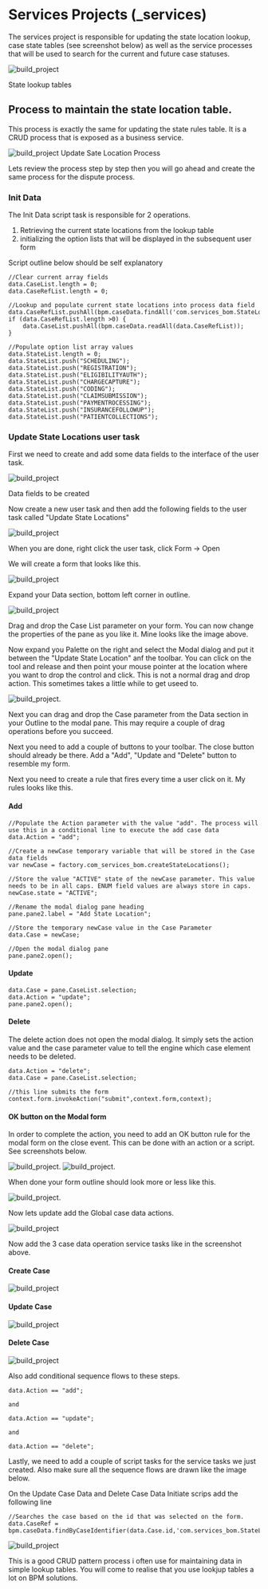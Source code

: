 # Services Projects (_services)

The services project is responsible for updating the state location lookup, case state tables (see screenshot below) as well as the service processes that will be used to search for the current and future case statuses.

 ![build_project](images/buildproject/6.png)
 
 State lookup tables

 ## Process to maintain the state location table. 
 This process is exactly the same for updating the state rules table. It is a CRUD process that is exposed as a business service.  

 ![build_project](images/buildproject/14.png)
 Update Sate Location Process

 Lets review the process step by step then you will go ahead and create the same process for the dispute process.

 ### Init Data
 The Init Data script task is responsible for 2 operations.
 1. Retrieving the current state locations from the lookup table 
 2. initializing the option lists that will be displayed in the subsequent user form

Script outline below should be self explanatory

    //Clear current array fields
    data.CaseList.length = 0;
    data.CaseRefList.length = 0;

    //Lookup and populate current state locations into process data field
    data.CaseRefList.pushAll(bpm.caseData.findAll('com.services_bom.StateLocations',0,20));
    if (data.CaseRefList.length >0) {
        data.CaseList.pushAll(bpm.caseData.readAll(data.CaseRefList));
    }

    //Populate option list array values
    data.StateList.length = 0;
    data.StateList.push("SCHEDULING");
    data.StateList.push("REGISTRATION");
    data.StateList.push("ELIGIBILITYAUTH");
    data.StateList.push("CHARGECAPTURE");
    data.StateList.push("CODING");
    data.StateList.push("CLAIMSUBMISSION");
    data.StateList.push("PAYMENTROCESSING");
    data.StateList.push("INSURANCEFOLLOWUP");
    data.StateList.push("PATIENTCOLLECTIONS");

### Update State Locations user task
First we need to create and add some data fields to the interface of the user task.

 ![build_project](images/buildproject/16.png)
 
 Data fields to be created

Now create a new user task and then add the following fields to the user task called "Update State Locations"

![build_project](images/buildproject/15.png)

When you are done, right click the user task, click Form -> Open

We will create a form that looks like this.

![build_project](images/buildproject/17.png)

Expand your Data section, bottom left corner in outline. 

![build_project](images/buildproject/18.png)

Drag and drop the Case List parameter on your form. You can now change the properties of the pane as you like it. Mine looks like the image above.

Now expand you Palette on the right and select the Modal dialog and put it between the "Update State Location" anf the toolbar. You can click on the tool and release and then point your mouse pointer at the location where you want to drop the control and click. This is not a normal drag and drop action. This sometimes takes a little while to get useed to.

![build_project](images/buildproject/19.png). 

Next you can drag and drop the Case parameter from the Data section in your Outline to the modal pane. This may require a couple of drag operations before you succeed.

Next you need to add a couple of buttons to your toolbar. The close button should already be there. Add a "Add", "Update and "Delete" button to resemble my form.

Next you need to create a rule that fires every time a user click on it. My rules looks like this.

#### Add

    //Populate the Action parameter with the value "add". The process will use this in a conditional line to execute the add case data
    data.Action = "add";

    //Create a newCase temporary variable that will be stored in the Case data fields
    var newCase = factory.com_services_bom.createStateLocations(); 

    //Store the value "ACTIVE" state of the newCase parameter. This value needs to be in all caps. ENUM field values are always store in caps. 
    newCase.state = "ACTIVE";

    //Rename the modal dialog pane heading
    pane.pane2.label = "Add State Location";

    //Store the temporary newCase value in the Case Parameter
    data.Case = newCase;

    //Open the modal dialog pane
    pane.pane2.open();

#### Update

    data.Case = pane.CaseList.selection;
    data.Action = "update";
    pane.pane2.open();  

#### Delete
The delete action does not open the modal dialog. It simply sets the action value and the case parameter value to tell the engine which case element needs to be deleted.

    data.Action = "delete";
    data.Case = pane.CaseList.selection;

    //this line submits the form
    context.form.invokeAction("submit",context.form,context);

#### OK button on the Modal form
In order to complete the action, you need to add an OK button rule for the modal form on the close event. This can be done with an action or a script. See screenshots below.

![build_project](images/buildproject/20.png). 
![build_project](images/buildproject/21.png). 

When done your form outline should look more or less like this.

![build_project](images/buildproject/22.png). 

Now lets update add the Global case data actions.

![build_project](images/buildproject/14.png)

Now add the 3 case data operation service tasks like in the screenshot above.

#### Create Case

 ![build_project](images/buildproject/23.png)

 #### Update Case

 ![build_project](images/buildproject/24.png)

 #### Delete Case

 ![build_project](images/buildproject/25.png)

 Also add conditional sequence flows to these steps. 

    data.Action == "add";
    
    and 

    data.Action == "update";

    and 

    data.Action == "delete";

Lastly, we need to add a couple of script tasks for the service tasks we just created. Also make sure all the sequence flows are drawn like the image below.

On the Update Case Data and Delete Case Data Initiate scrips add the following line

    //Searches the case based on the id that was selected on the form.
    data.CaseRef = bpm.caseData.findByCaseIdentifier(data.Case.id,'com.services_bom.StateLocations');

![build_project](images/buildproject/14.png)

This is a good CRUD pattern process i often use for maintaining data in simple lookup tables. You will come to realise that you use lookjup tables a lot on BPM solutions.